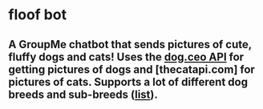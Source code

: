 # floof bot
A GroupMe chatbot that sends pictures of cute, fluffy dogs and cats! Uses the [dog.ceo API](https://dog.ceo/dog-api/) for getting pictures of dogs and [thecatapi.com] for pictures of cats. Supports a lot of different dog breeds and sub-breeds ([list](https://dog.ceo/dog-api/breeds-list)).
---
